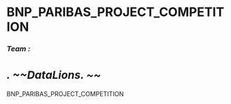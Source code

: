 # BNP_PARIBAS_PROJECT_COMPETITION
<h3><i><b>Team :<h2><cut>. ~~DataLions. ~~<cut></h2></b></i></h3>
BNP_PARIBAS_PROJECT_COMPETITION
